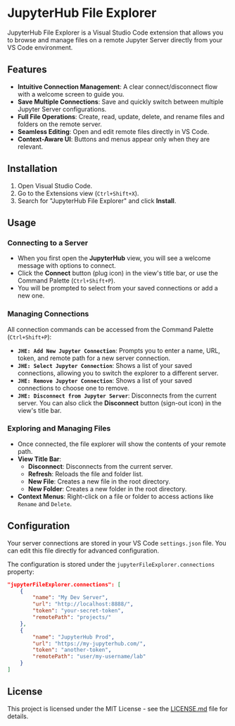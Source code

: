 # JupyterHub File Explorer

JupyterHub File Explorer is a Visual Studio Code extension that allows you to browse and manage files on a remote Jupyter Server directly from your VS Code environment.

## Features

- **Intuitive Connection Management**: A clear connect/disconnect flow with a welcome screen to guide you.
- **Save Multiple Connections**: Save and quickly switch between multiple Jupyter Server configurations.
- **Full File Operations**: Create, read, update, delete, and rename files and folders on the remote server.
- **Seamless Editing**: Open and edit remote files directly in VS Code.
- **Context-Aware UI**: Buttons and menus appear only when they are relevant.

## Installation

1. Open Visual Studio Code.
2. Go to the Extensions view (`Ctrl+Shift+X`).
3. Search for "JupyterHub File Explorer" and click **Install**.

## Usage

### Connecting to a Server

- When you first open the **JupyterHub** view, you will see a welcome message with options to connect.
- Click the **Connect** button (plug icon) in the view's title bar, or use the Command Palette (`Ctrl+Shift+P`).
- You will be prompted to select from your saved connections or add a new one.

### Managing Connections

All connection commands can be accessed from the Command Palette (`Ctrl+Shift+P`):

- **`JHE: Add New Jupyter Connection`**: Prompts you to enter a name, URL, token, and remote path for a new server connection.
- **`JHE: Select Jupyter Connection`**: Shows a list of your saved connections, allowing you to switch the explorer to a different server.
- **`JHE: Remove Jupyter Connection`**: Shows a list of your saved connections to choose one to remove.
- **`JHE: Disconnect from Jupyter Server`**: Disconnects from the current server. You can also click the **Disconnect** button (sign-out icon) in the view's title bar.

### Exploring and Managing Files

- Once connected, the file explorer will show the contents of your remote path.
- **View Title Bar**:
    - **Disconnect**: Disconnects from the current server.
    - **Refresh**: Reloads the file and folder list.
    - **New File**: Creates a new file in the root directory.
    - **New Folder**: Creates a new folder in the root directory.
- **Context Menus**: Right-click on a file or folder to access actions like `Rename` and `Delete`.

## Configuration

Your server connections are stored in your VS Code `settings.json` file. You can edit this file directly for advanced configuration.

The configuration is stored under the `jupyterFileExplorer.connections` property:

```json
"jupyterFileExplorer.connections": [
    {
        "name": "My Dev Server",
        "url": "http://localhost:8888/",
        "token": "your-secret-token",
        "remotePath": "projects/"
    },
    {
        "name": "JupyterHub Prod",
        "url": "https://my-jupyterhub.com/",
        "token": "another-token",
        "remotePath": "user/my-username/lab"
    }
]
```

## License

This project is licensed under the MIT License - see the [LICENSE.md](LICENSE.md) file for details.

